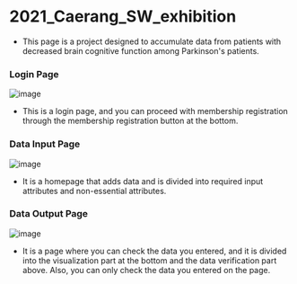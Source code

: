 # 2021_Caerang_SW_exhibition
* This page is a project designed to accumulate data from patients with decreased brain cognitive function among Parkinson's patients.


### Login Page
![image](https://user-images.githubusercontent.com/70628794/142756084-7a5259d9-14e5-43b5-9807-15f382a2e20e.png)  
* This is a login page, and you can proceed with membership registration through the membership registration button at the bottom.  


### Data Input Page
![image](https://user-images.githubusercontent.com/70628794/142756096-80a185bc-956c-4dd5-995f-473baac7b771.png)  
* It is a homepage that adds data and is divided into required input attributes and non-essential attributes.

### Data Output Page
![image](https://user-images.githubusercontent.com/70628794/142756104-d23d3e0b-65f4-4a49-9d74-c51dc3dcae0a.png)
* It is a page where you can check the data you entered, and it is divided into the visualization part at the bottom and the data verification part above. Also, you can only check the data you entered on the page.

